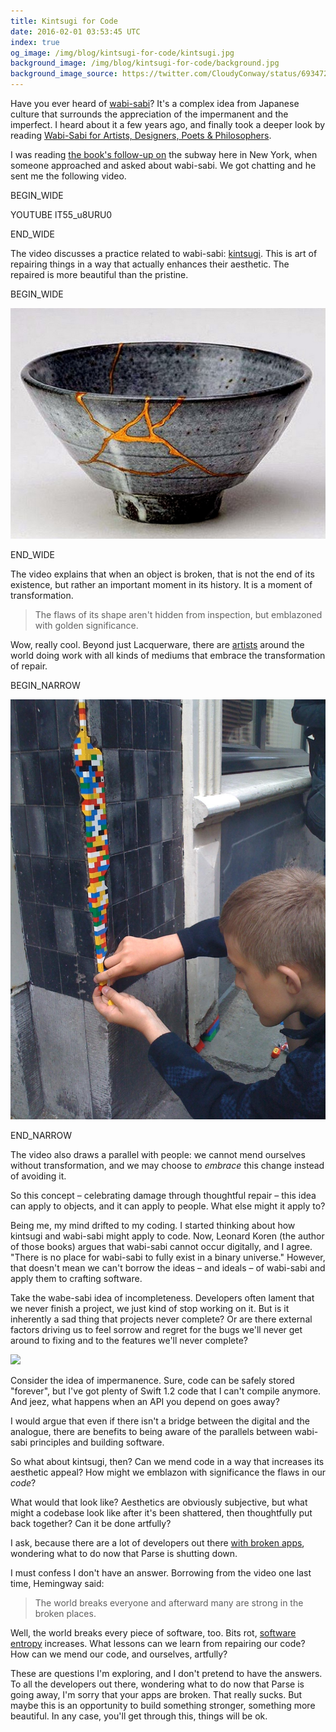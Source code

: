```yaml
---
title: Kintsugi for Code
date: 2016-02-01 03:53:45 UTC
index: true
og_image: /img/blog/kintsugi-for-code/kintsugi.jpg
background_image: /img/blog/kintsugi-for-code/background.jpg
background_image_source: https://twitter.com/CloudyConway/status/693472561968058369
---
```


Have you ever heard of [wabi-sabi](https://en.wikipedia.org/wiki/Wabi-sabi)? It's a complex idea from Japanese culture that surrounds the appreciation of the impermanent and the imperfect. I heard about it a few years ago, and finally took a deeper look by reading [Wabi-Sabi for Artists, Designers, Poets & Philosophers](http://amzn.to/1nymvMd).

<!-- more -->

I was reading [the book's follow-up on](http://amzn.to/1nH66FX) the subway here in New York, when someone approached and asked about wabi-sabi. We got chatting and he sent me the following video.

BEGIN_WIDE

YOUTUBE lT55_u8URU0

END_WIDE

The video discusses a practice related to wabi-sabi: [kintsugi](https://en.wikipedia.org/wiki/Kintsugi). This is art of repairing things in a way that actually enhances their aesthetic. The repaired is more beautiful than the pristine.

BEGIN_WIDE

[![](/img/blog/kintsugi-for-code/kintsugi.jpg)](http://1000daysofinspiration.co/2015/07/20/day-761kintsugi/)

END_WIDE

The video explains that when an object is broken, that is not the end of its existence, but rather an important moment in its history. It is a moment of transformation. 

> The flaws of its shape aren't hidden from inspection, but emblazoned with golden significance.

Wow, really cool. Beyond just Lacquerware, there are [artists](http://www.wired.co.uk/magazine/archive/2010/08/play/lego-patching-up-a-wall-near-you) around the world doing work with all kinds of mediums that embrace the transformation of repair.

BEGIN_NARROW

[![](/img/blog/kintsugi-for-code/repair.jpg)](https://commons.wikimedia.org/wiki/File:LEGO_Repair_-_Arne_Hendriks.jpg)

END_NARROW

The video also draws a parallel with people: we cannot mend ourselves without transformation, and we may choose to _embrace_ this change instead of avoiding it.

So this concept – celebrating damage through thoughtful repair – this idea can apply to objects, and it can apply to people. What else might it apply to?

Being me, my mind drifted to my coding. I started thinking about how kintsugi and wabi-sabi might apply to code. Now, Leonard Koren (the author of those books) argues that wabi-sabi cannot occur digitally, and I agree. "There is no place for wabi-sabi to fully exist in a binary universe." However, that doesn't mean we can't borrow the ideas – and ideals – of wabi-sabi and apply them to crafting software.

Take the wabe-sabi idea of incompleteness. Developers often lament that we never finish a project, we just kind of stop working on it. But is it inherently a sad thing that projects never complete? Or are there external factors driving us to feel sorrow and regret for the bugs we'll never get around to fixing and to the features we'll never complete?

[![](http://www.commitstrip.com/wp-content/uploads/2014/11/Strip-Side-project-650-finalenglish.jpg)](http://www.commitstrip.com/en/2014/11/25/west-side-project-story/)

Consider the idea of impermanence. Sure, code can be safely stored "forever", but I've got plenty of Swift 1.2 code that I can't compile anymore. And jeez, what happens when an API you depend on goes away?

I would argue that even if there isn't a bridge between the digital and the analogue, there are benefits to being aware of the parallels between wabi-sabi principles and building software. 

So what about kintsugi, then? Can we mend code in a way that increases its aesthetic appeal? How might we emblazon with significance the flaws in our _code_?

What would that look like? Aesthetics are obviously subjective, but what might a codebase look like after it's been shattered, then thoughtfully put back together? Can it be done artfully?

I ask, because there are a lot of developers out there [with broken apps](http://blog.parse.com/announcements/moving-on/), wondering what to do now that Parse is shutting down.

I must confess I don't have an answer. Borrowing from the video one last time, Hemingway said:

> The world breaks everyone and afterward many are strong in the broken places.

Well, the world breaks every piece of software, too. Bits rot, [software entropy](https://en.wikipedia.org/wiki/Software_entropy) increases. What lessons can we learn from repairing our code? How can we mend our code, and ourselves, artfully? 

These are questions I'm exploring, and I don't pretend to have the answers. To all the developers out there, wondering what to do now that Parse is going away, I'm sorry that your apps are broken. That really sucks. But maybe this is an opportunity to build something stronger, something more beautiful. In any case, you'll get through this, things will be ok.
